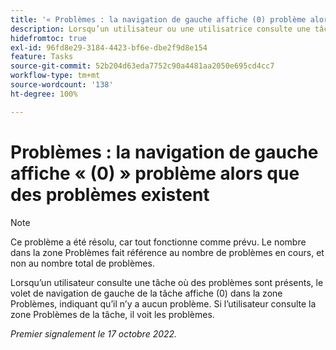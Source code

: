 ```yaml
---
title: '« Problèmes : la navigation de gauche affiche (0) problème alors que des problèmes existent »'
description: Lorsqu’un utilisateur ou une utilisatrice consulte une tâche où des problèmes sont présents, le volet de navigation de gauche de la tâche affiche (0) dans la zone Problèmes, indiquant qu’il n’y a aucun problème. Si l’utilisateur ou l’utilisatrice consulte la zone Problèmes de la tâche, il ou elle voit les problèmes.
hidefromtoc: true
exl-id: 96fd8e29-3184-4423-bf6e-dbe2f9d8e154
feature: Tasks
source-git-commit: 52b204d63eda7752c90a4481aa2050e695cd4cc7
workflow-type: tm+mt
source-wordcount: '138'
ht-degree: 100%

---
```


# Problèmes : la navigation de gauche affiche « (0) » problème alors que des problèmes existent

>[!NOTE]
>
>Ce problème a été résolu, car tout fonctionne comme prévu. Le nombre dans la zone Problèmes fait référence au nombre de problèmes en cours, et non au nombre total de problèmes.

Lorsqu’un utilisateur consulte une tâche où des problèmes sont présents, le volet de navigation de gauche de la tâche affiche (0) dans la zone Problèmes, indiquant qu’il n’y a aucun problème. Si l’utilisateur consulte la zone Problèmes de la tâche, il voit les problèmes.

_Premier signalement le 17 octobre 2022._
